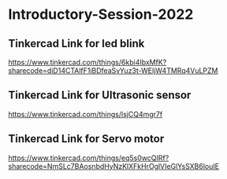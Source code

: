 # Introductory-Session-2022
## Tinkercad Link for led blink
https://www.tinkercad.com/things/6kbi4IbxMfK?sharecode=diD14CTAlfF1iBDfeaSvYuz3t-WEljW4TMRq4VuLPZM
## Tinkercad Link for Ultrasonic sensor
https://www.tinkercad.com/things/lsjCQ4mgr7f
## Tinkercad Link for Servo motor
https://www.tinkercad.com/things/eq5s0wcQIRf?sharecode=NmSLc7BAosnbdHyNzKlXFkHrOglVIeGlYsSXB6louIE
